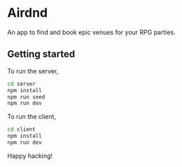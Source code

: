 # Airdnd

An app to find and book epic venues for your RPG parties.

## Getting started

To run the server,

```bash
cd server
npm install
npm run seed
npm run dev
```

To run the client,

```bash
cd client
npm install
npm run dev
```

Happy hacking!
